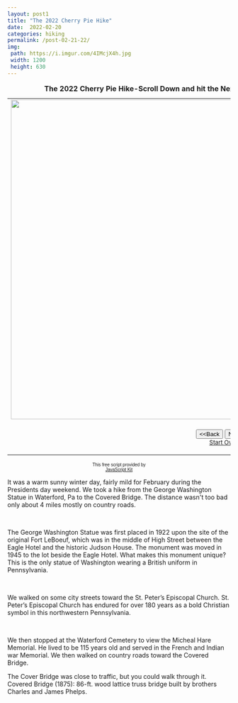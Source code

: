 ```yaml
---
layout: post1
title: "The 2022 Cherry Pie Hike"
date:  2022-02-20
categories: hiking
permalink: /post-02-21-22/
img:
 path: https://i.imgur.com/4IMcjX4h.jpg
 width: 1200
 height: 630
---
```


<table border="0" cellpadding="0">
  <caption><strong>The 2022 Cherry Pie Hike-Scroll Down and hit the Next button to view slide show,read the story below.</strong></caption>
  <tr>
    <td width="100%"><img src="https://i.imgur.com/4IMcjX4h.jpg" width="960" height="720" class="responsive" name="photoslider"></td>
  </tr>
  <tr>
    <td width="100%"><form method="POST" name="rotater">
      <div align="center"><center><p><script language="JavaScript1.1">
var photos=new Array()
var which=0

/*Change the below variables to reference your own images. You may have as many images in the slider as you wish*/
photos[0]="https://i.imgur.com/4IMcjX4h.jpg"
photos[1]="https://i.imgur.com/27uJ4JNh.jpg"
photos[2]="https://i.imgur.com/Ew1QvbTh.jpg"
photos[3]="https://i.imgur.com/FYKQzuTh.jpg"
photos[4]="https://i.imgur.com/b9qk52dh.jpg"
photos[5]="https://i.imgur.com/BZdHs0Zh.jpg"
photos[6]="https://i.imgur.com/zK2HgCih.jpg"
photos[7]="https://i.imgur.com/1qfyhr3h.jpg"
photos[8]="https://i.imgur.com/1W1P4Peh.jpg"






function backward(){
if (which>0){
window.status=''
which--
document.images.photoslider.src=photos[which]
}
}

function forward(){
if (which<photos.length-1){
which++
document.images.photoslider.src=photos[which]
}
else window.status='End of gallery'
}
</script><input type="button" value="&lt;&lt;Back" name="B2"
      onClick="backward()"> <input type="button" value="Next&gt;&gt;" name="B1"
      onClick="forward()"><br>
      <a href="#" onClick="which=1;backward();return false"><small>Start Over</small></a></p>
      </center></div>
    </form>
    </td>
  </tr>
</table>

<p align="center"><font face="arial" size="-2">This free script provided by</font><br>
<font face="arial, helvetica" size="-2"><a href="http://javascriptkit.com">JavaScript
Kit</a></font></p>


<p>It was a warm sunny winter day, fairly mild for February during the Presidents day weekend. We took a hike from the George Washington Statue in Waterford, Pa to the Covered Bridge. The distance wasn't too bad only about 4 miles mostly on country roads.</p><br>

 <p>The George Washington Statue  was first placed in 1922 upon the site of the original Fort LeBoeuf, which was in the middle of High Street between the Eagle Hotel and the historic Judson House. The monument was moved in 1945 to the lot beside the Eagle Hotel. What makes this monument unique? This is the only statue of Washington wearing a British uniform in Pennsylvania.</p><br>
 
 <p>We walked on some city streets toward the St. Peter’s Episcopal Church. St. Peter’s Episcopal Church has endured for over 180 years as a bold Christian symbol in this northwestern Pennsylvania.</p><br>
  <p>We then stopped at the Waterford Cemetery to view the  Micheal Hare Memorial. He lived to be 115 years old and served in the French and Indian war Memorial.
  We then walked on country roads toward the Covered Bridge.</p>
  
  <p>The Cover Bridge was close to traffic, but you could walk through it. Covered Bridge (1875): 86-ft. wood lattice truss bridge built by brothers Charles and James Phelps.</p><br>
<br>
<br>





